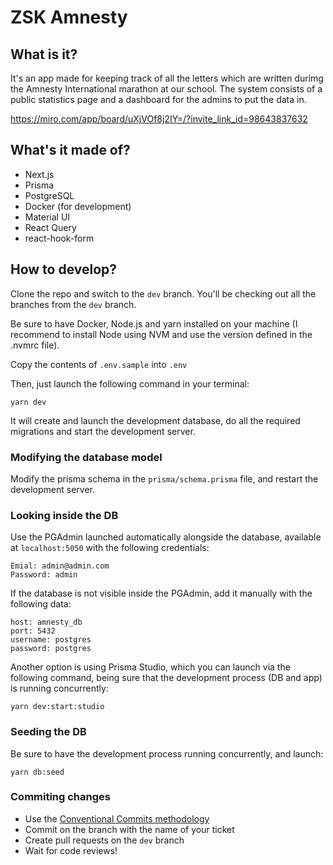 # ZSK Amnesty

## What is it?

It's an app made for keeping track of all the letters which are written durimg the Amnesty International marathon at our school.
The system consists of a public statistics page and a dashboard for the admins to put the data in.

https://miro.com/app/board/uXjVOf8j2IY=/?invite_link_id=98643837632

## What's it made of?

- Next.js
- Prisma
- PostgreSQL
- Docker (for development)
- Material UI
- React Query
- react-hook-form

## How to develop?

Clone the repo and switch to the `dev` branch. You'll be checking out all the branches from the `dev` branch.

Be sure to have Docker, Node.js and yarn installed on your machine (I recommend to install Node using NVM and use the version defined in the .nvmrc file).

Copy the contents of `.env.sample` into `.env`

Then, just launch the following command in your terminal:

```
yarn dev
```

It will create and launch the development database, do all the required migrations and start the development server.

### Modifying the database model

Modify the prisma schema in the `prisma/schema.prisma` file, and restart the development server.

### Looking inside the DB

Use the PGAdmin launched automatically alongside the database, available at `localhost:5050` with the following credentials:

```
Emial: admin@admin.com
Password: admin
```

If the database is not visible inside the PGAdmin, add it manually with the following data:

```
host: amnesty_db
port: 5432
username: postgres
password: postgres
```

Another option is using Prisma Studio, which you can launch via the following command, being sure that the development process (DB and app) is running concurrently:

```
yarn dev:start:studio
```

### Seeding the DB

Be sure to have the development process running concurrently, and launch:

```
yarn db:seed
```

### Commiting changes

- Use the [Conventional Commits methodology](https://conventionalcommits.org/)
- Commit on the branch with the name of your ticket
- Create pull requests on the `dev` branch
- Wait for code reviews!
